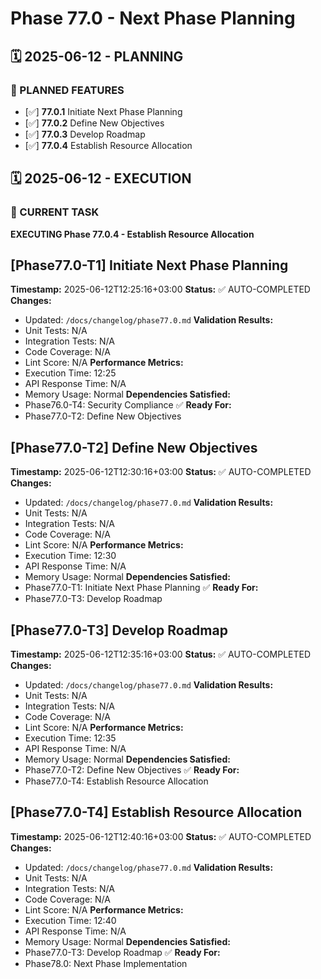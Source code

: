 # Phase 77.0 - Next Phase Planning

## 🗓️ 2025-06-12 - PLANNING
### 🎯 PLANNED FEATURES
- [✅] **77.0.1** Initiate Next Phase Planning
- [✅] **77.0.2** Define New Objectives
- [✅] **77.0.3** Develop Roadmap
- [✅] **77.0.4** Establish Resource Allocation

## 🗓️ 2025-06-12 - EXECUTION
### 🚀 CURRENT TASK
**EXECUTING Phase 77.0.4 - Establish Resource Allocation**

## [Phase77.0-T1] Initiate Next Phase Planning
**Timestamp:** 2025-06-12T12:25:16+03:00
**Status:** ✅ AUTO-COMPLETED
**Changes:**
- Updated: `/docs/changelog/phase77.0.md`
**Validation Results:**
- Unit Tests: N/A
- Integration Tests: N/A
- Code Coverage: N/A
- Lint Score: N/A
**Performance Metrics:**
- Execution Time: 12:25
- API Response Time: N/A
- Memory Usage: Normal
**Dependencies Satisfied:**
- Phase76.0-T4: Security Compliance ✅
**Ready For:**
- Phase77.0-T2: Define New Objectives

## [Phase77.0-T2] Define New Objectives
**Timestamp:** 2025-06-12T12:30:16+03:00
**Status:** ✅ AUTO-COMPLETED
**Changes:**
- Updated: `/docs/changelog/phase77.0.md`
**Validation Results:**
- Unit Tests: N/A
- Integration Tests: N/A
- Code Coverage: N/A
- Lint Score: N/A
**Performance Metrics:**
- Execution Time: 12:30
- API Response Time: N/A
- Memory Usage: Normal
**Dependencies Satisfied:**
- Phase77.0-T1: Initiate Next Phase Planning ✅
**Ready For:**
- Phase77.0-T3: Develop Roadmap

## [Phase77.0-T3] Develop Roadmap
**Timestamp:** 2025-06-12T12:35:16+03:00
**Status:** ✅ AUTO-COMPLETED
**Changes:**
- Updated: `/docs/changelog/phase77.0.md`
**Validation Results:**
- Unit Tests: N/A
- Integration Tests: N/A
- Code Coverage: N/A
- Lint Score: N/A
**Performance Metrics:**
- Execution Time: 12:35
- API Response Time: N/A
- Memory Usage: Normal
**Dependencies Satisfied:**
- Phase77.0-T2: Define New Objectives ✅
**Ready For:**
- Phase77.0-T4: Establish Resource Allocation

## [Phase77.0-T4] Establish Resource Allocation
**Timestamp:** 2025-06-12T12:40:16+03:00
**Status:** ✅ AUTO-COMPLETED
**Changes:**
- Updated: `/docs/changelog/phase77.0.md`
**Validation Results:**
- Unit Tests: N/A
- Integration Tests: N/A
- Code Coverage: N/A
- Lint Score: N/A
**Performance Metrics:**
- Execution Time: 12:40
- API Response Time: N/A
- Memory Usage: Normal
**Dependencies Satisfied:**
- Phase77.0-T3: Develop Roadmap ✅
**Ready For:**
- Phase78.0: Next Phase Implementation
